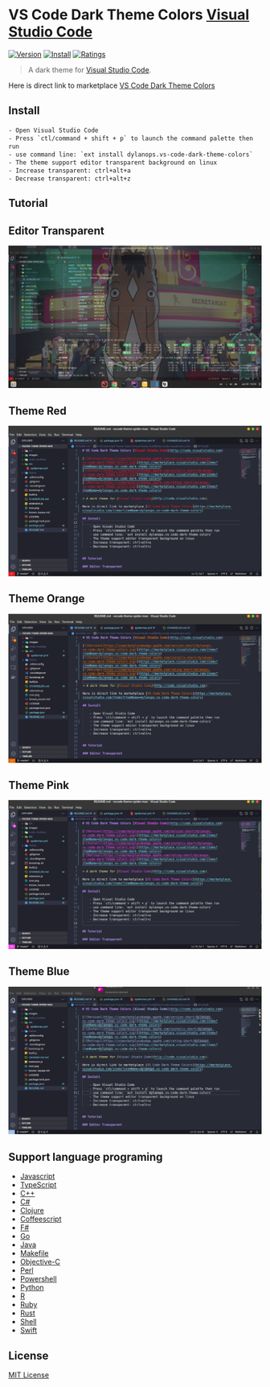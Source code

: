 # VS Code Dark Theme Colors [Visual Studio Code](http://code.visualstudio.com)

[![Version](https://vsmarketplacebadge.apphb.com/version-short/dylanops.vs-code-dark-theme-colors.svg)](https://marketplace.visualstudio.com/items?itemName=dylanops.vs-code-dark-theme-colors)
[![Install](https://vsmarketplacebadge.apphb.com/installs-short/dylanops.vs-code-dark-theme-colors.svg)](https://marketplace.visualstudio.com/items?itemName=dylanops.vs-code-dark-theme-colors)
[![Ratings](https://vsmarketplacebadge.apphb.com/rating-short/dylanops.vs-code-dark-theme-colors.svg)](https://marketplace.visualstudio.com/items?itemName=dylanops.vs-code-dark-theme-colors)

> A dark theme for [Visual Studio Code](http://code.visualstudio.com).

Here is direct link to marketplace [VS Code Dark Theme Colors](https://marketplace.visualstudio.com/items?itemName=dylanops.vs-code-dark-theme-colors)

## Install

    - Open Visual Studio Code
    - Press `ctl/command + shift + p` to launch the command palette then run
    - use command line: `ext install dylanops.vs-code-dark-theme-colors`
    - The theme support editor transparent background on linux
    - Increase transparent: ctrl+alt+a
    - Decrease transparent: ctrl+alt+z


## Tutorial

## Editor Transparent

![Editor Transparent](./images/spiderman5.png)

## Theme Red

![Theme Spider man](./images/vs-code-dark-theme1.png)

## Theme Orange

![Theme Spider orange](./images/vs-code-dark-theme3.png)

## Theme Pink

![Theme Spider pink](./images/vs-code-dark-theme2.png)

## Theme Blue

![Theme Spider blue](./images/vs-code-dark-theme4.png)

## Support language programing

- [Javascript](Javascript)
- [TypeScript](TypeScript)
- [C++](#c++)
- [C#](#c-sharp)
- [Clojure](#clojure)
- [Coffeescript](#coffeescript)
- [F#](#f-sharp)
- [Go](#go)
- [Java](#java)
- [Makefile](#makefile)
- [Objective-C](#objective-c)
- [Perl](#perl)
- [Powershell](#powershell)
- [Python](#python)
- [R](#r)
- [Ruby](#ruby)
- [Rust](#rust)
- [Shell](#shell)
- [Swift](#swift)

## License

[MIT License](./LICENSE)
